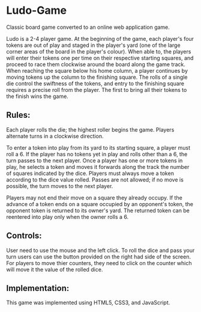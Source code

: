 # Ludo-Game
Classic board game converted to an online web application game.

Ludo is a 2-4 player game. At the beginning of the game, each player's four tokens are out of play and staged
in the player's yard (one of the large corner areas of the board in the player's colour). When able to, the
players will enter their tokens one per time on their respective starting squares, and proceed to race them
clockwise around the board along the game track. When reaching the square below his home column, a player
continues by moving tokens up the column to the finishing square. The rolls of a single die control the
swiftness of the tokens, and entry to the finishing square requires a precise roll from the player. The first
to bring all their tokens to the finish wins the game.
## Rules:
Each player rolls the die; the highest roller begins the game. Players alternate turns in a clockwise direction.

To enter a token into play from its yard to its starting square, a player must roll a 6. If the player has no tokens yet in play and rolls other than a 6, the turn passes to the next player. Once a player has one or more tokens in play, he selects a token and moves it forwards along the track the number of squares indicated by the dice. Players must always move a token according to the dice value rolled. Passes are not allowed; if no move is possible, the turn moves to the next player.

Players may not end their move on a square they already occupy. If the advance of a token ends on a square occupied by an opponent's token, the opponent token is returned to its owner's yard. The returned token can be reentered into play only when the owner rolls a 6.

## Controls:
User need to use the mouse and the left click. To roll the dice and pass your turn users can use the button provided on the right had side of the screen. For players to move thier counters, they need to click on the counter which will move it the value of the rolled dice.

## Implementation:
This game was implemented using HTML5, CSS3, and JavaScript.